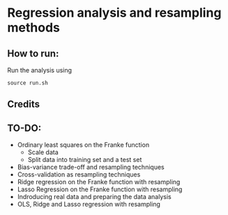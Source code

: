# Regression analysis and resampling methods


## How to run:
Run the analysis using

```
source run.sh
```


## Credits

## TO-DO:
- Ordinary least squares on the Franke function
  - Scale data
  - Split data into training set and a test set
- Bias-variance trade-off and resampling techniques
- Cross-validation as resampling techniques
- Ridge regression on the Franke function with resampling
- Lasso Regression on the Franke function with resampling
- Indroducing real data and preparing the data analysis
- OLS, Ridge and Lasso regression with resampling
